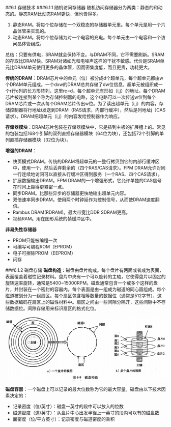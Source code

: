 ##6.1 存储技术
###6.1.1 随机访问存储器
随机访问存储器分为两类：静态的和动态的。静态RAM比动态RAM更快，但也贵得多。

1. 静态RAM。将每个位存储在一个双稳态的存储器单元里。每个单元是用一个六晶体管来实现的。
2. 动态RAM。将每个位存储为对一个电容的充电。每个单元由一个电容和一个访问晶体管组成。

总结：只要有供电，SRAM就会保持不变。与DRAM不同，它不需要刷新。SRAM的存取比DRAM快。SRAM对诸如光和电噪声这样的干扰不敏感。代价是SRAM单元比DRAM单元使用更多的晶体管，因而密集度低，而且更贵，功耗更大。

**传统的DRAM**：DRAM芯片中的单元（位）被分成d个超单元，每个超单元都由w个DRAM单元组成。一个dxw的DRAM总共存储了dw位信息。超单元被组织成一个r行c列的长方形阵列，这里rc=d。每个超单元有形如（i,j）的地址。每个DRAM芯片被连接到某个称为存储控制器的电路，这个电路可以一次传送w位到每个DRAM芯片或一次从每个DRAM芯片传出w位。为了读出超单元（i,j）的内容，存储控制器将行地址i发送到DRAM（RAS请求，内部行缓冲），然后是列地址j（CAS请求）。DRAM把超单元（i,j）的内容发给控制器作为响应。

**存储器模块**：DRAM芯片包装在存储器模块中，它是插到主板的扩展槽上的。常见的包装包括168个引脚的双列直插存储器模块（64位为块），还包括72个引脚的单列直插存储器模块（32位为块）。

**增强的DRAM**：

- 快页模式DRAM。传统的DRAM将超单元的一整行拷贝到它的内部行缓冲区中，使用一个，然后丢弃剩余的（四个RAS/CAS请求）。FPM DRAM允许对同一行连续地访问可以直接从行缓冲区得到服务（一个RAS、四个CAS请求）。
- 扩展数据输出DRAM。FPM DRAM的一个增强形式，它允许单独的CAS信号在时间上靠得更紧密一点。
- 同步DRAM。比那些异步的存储器更快地输出超单元内容。
- 双倍速率同步DRAM。使用两个时钟延作为控制信号，从而使DRAM速度翻倍。
- Rambus DRAM(RDRAM)。最大带宽比DDR SDRAM更高。
- 视频RAM。用在图形系统的帧缓冲区中。

**非易失性存储器**

- PROM只能被编程一次
- 可编写可编程ROM（EPROM）
- 电子可擦除PROM（EEPROM）
- 闪存

###6.1.2 磁盘存储
**磁盘构造**：磁盘由盘片构成。每个盘片有两面或者成为表面，表面覆盖着磁性记录材料。盘片中央有一个可以旋转的主轴，它使得盘片以固定的旋转速率旋转，通常是5400~15000RPM。磁盘通常包含一个或多个这样的盘片，并封装在一个密封的容器内。每个表面是由一组成为磁道的同心圆组成。每个磁道被划分为一组扇区。每个扇区包含相等数量的数据位（通常是512字节），这些数据编码在扇区上的磁性材料中。扇区之间由一些间隙分隔开，这些间隙中不存储数据位。间隙存储用来标识扇区的格式化位。

![](images/06/01.png)

**磁盘容器**：一个磁盘上可以记录的最大位数称为它的最大容量。磁盘由以下技术因素决定的：

- 记录密度（位/英寸）：磁盘一英寸的段中可以放入的位数
- 磁道密度（道/英寸）：从盘片中心出发半径上一英寸的段内可以有的磁盘数
- 面密度（位/平方英寸）：记录密度与磁道密度的乘积